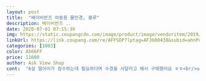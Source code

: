 ```yaml
---
layout: post 
title:  "베이비반즈 아동용 물안경, 블루" 
description: 베이비반즈 ..
date: 2020-07-01 07:15:39 
img: https://static.coupangcdn.com/image/product/image/vendoritem/2019/03/06/3000176013/a9b89d03-e86e-4066-bd1b-fa554dbde6d0.jpg 
linkUrl: https://link.coupang.com/re/AFFSDP?lptag=AF3600438&subid=ahnPublicAsk&pageKey=133675&itemId=242404&vendorItemId=3000176013&traceid=V0-113-e48ed942b1a96145 
categories: [1003] 
color: A566FF 
price: 11680 
author: Ask View Shop 
cont:  "6살 딸아이가 잠수하는데 필요하다며 수경을 사달라고 해서 구매했어요 ㅎㅎ<br/>◎ 가격  11,960 원<br/>◎ 고른 이유  베이비반즈 김서림 방지 물안경은 상품평이 굉장히 좋았습니다.<br/><br/>◎ 비교군  700020000 원 사이대에 물안경 중 김서림 방지 기능을 포함한 물안경 위주로 보았습니다<br/>◎ 상품명  베이비반즈김서림 방지 물안경, /FREE, 블루<br/>◎ 장점  쿠팡 구매시 상품평을 가장 먼저 보고, 가격을 보고, 디자인을 고려하는데요<br/>◎ 주문  2019.<br/>11.<br/>25일<br/>◎ 추천별  .<br/> ★★★.<br/> ★.<br/> ★<br/>◎ 특징  김서림 방지 기능을 포함하고 있어, 가격대가 좀 있지만,<br/>가장 저희 아이에게 잘 어울릴 것 같고, 꽤 오래 쓸 수 있겠다는 확신이 들어 이 상품으로 구매했습니다<br/>굉장히 만족할 수 있었고 편리하게 쓰고 벗고 하면서 즐겁게 수영장을 다녔습니다<br/>구입햇어요<br/>남아잇어서 새로 구입하게 됫네요<br/>남자 아이들 디자인으로는 블루만한 게 없죠<br/>렌즈에 습기가 좀 차긴 했는데 안티포그액 바르고 나니 습기도 안차고 또렷히 잘 보인다더라구요 ^^<br/>렌지에 김이 서리면 사실 물 안에서 많이 답답하다는 걸 제 경험으로 알았기 때문에 구매할 때 그 부분을 중점적으로 비교했습니다.<br/><br/>로켓배송 상품입니다<br/>머리 크기에 안 맞을 경우 조이는 부분도 편하게 잘 되어 있어서 조절도 쉽게 되어 있어요<br/>머리밴드가 2줄이긴한데 밴드 꽉 조여도 좀 흘러내리긴 했어요<br/>물속에서 눈은 뜰 수 있으니 좋아하긴 했어요 ㅋㅋ<br/>배송도 빨리와서 덕분에 물놀이도 잘하고 왔어요<br/>배송상태좋구요<br/>밴드랑 코걸이도 조절할 수 있어 아이에게 맞게 조절할 수 있고 핑크홀릭 딸아이 취향저격했어요 ㅋ<br/>살짝 여유잇게 끈조절 해주엇어요<br/>수경 수모를 착용해야해서 수경같은경우는<br/>수영 평소에 하는 분들은 망설임없이 김서림 방지 기능이 있는 물안경을 고르실꺼라 생각 합니다.<br/><br/>수영장 다녀온 아이가 불편하지않게 잘쓰고 왓다고<br/>수영장엔 학교에서 가는거라 아이가 혼자<br/>수영장이나 바다 같은 곳에서 물안경 없이 수영 한다는 건 사실상 주니어 수준에서는 힘든 일이라 생각이 들어 김서림이 없는 제품으로 골랐습니다<br/>숨 참는게 아직 힘드니 오래있진 못했지만 수경 쓰고도 물속은 잘 보인다며 제게 바닷속 열심히 설명하더라구요 ㅎㅎ<br/>싸이즈를 확실히 재보지않고 주문한지라<br/>아빠도 스노쿨링마스크가 있어 스노쿨링마스크 사려다 아직은 좀 커서 물이 잘 들어오는 것 같길래 수경했는데<br/>아이가 실제로 제주도에 가서 수영장에서 재미있게 놀면서 시간을 보냈는데요<br/>아직 혼자선 잘 착용하지 못하고 도와줘야하는데 한번 쓰고나면 중간중간 고쳐쓰거나 할땐 도움 없이도 혼자 곧잘하더라구요<br/>안맞을까봐 불안햇는데 아주 잘맞네요(초3)<br/>여분 코걸이도 있었네요<br/>예쁜 통에 들어잇어요<br/>이 상품은 상품평 갯수 자체가 가장 많은 편이었고, 아이들 사진까지 직접 보고 나니<br/>작은아이 학교서 수영장가게되어 새로<br/>저희 아이 보면서 매우 만족했습니다 )<br/>주문후 다음날 바로 배송되엇어요<br/>집에 수경이하나잇는데 구입한게 3년이 지나기도<br/>코걸이라고 하나요? 하나 여유분이 따로 들어잇네요<br/>하고 물기제거를 잘안하고 보관햇는지 얼룩이<br/>하네요<br/>하늘색 톤이 나서 옷과 모자까지 잘 쓰면 분위기가 꽤 멋집니다<br/>" 
---
```

